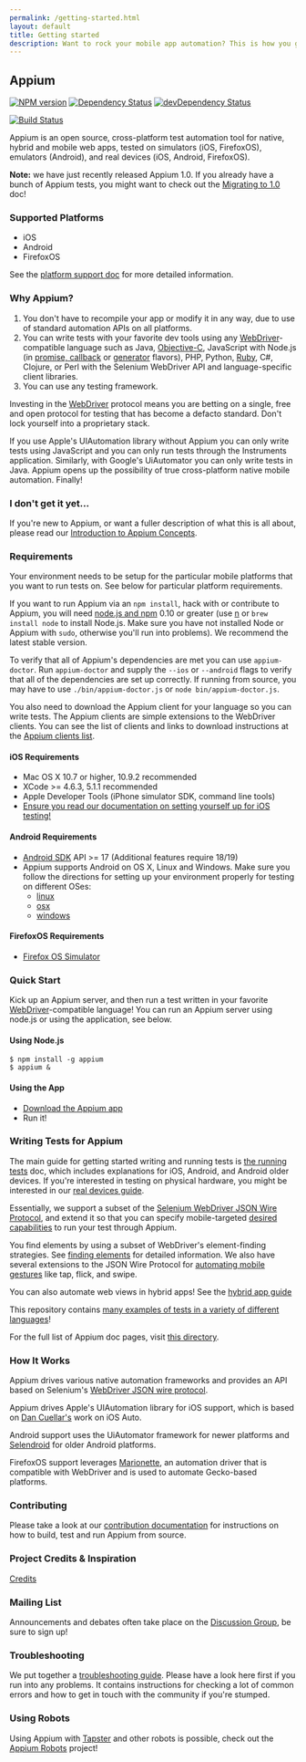 ```yaml
---
permalink: /getting-started.html
layout: default
title: Getting started
description: Want to rock your mobile app automation? This is how you get started!
---
```


## Appium

[![NPM version](https://badge.fury.io/js/appium.png)](https://npmjs.org/package/appium)
[![Dependency Status](https://david-dm.org/appium/appium.svg)](https://david-dm.org/appium/appium)
[![devDependency Status](https://david-dm.org/appium/appium/dev-status.svg)](https://david-dm.org/appium/appium#info=devDependencies)

[![Build Status](https://team-appium.ci.cloudbees.com/buildStatus/icon?job=Appium)](https://team-appium.ci.cloudbees.com/job/Appium/)

Appium is an open source, cross-platform test automation tool for native, hybrid and mobile web apps, tested on simulators (iOS, FirefoxOS), emulators (Android), and real devices (iOS, Android, FirefoxOS).

**Note:** we have just recently released Appium 1.0. If you already have a bunch of Appium tests, you might want to check out the  [Migrating to 1.0](/slate/en/master/#migrating-to-1-0.md) doc!

### Supported Platforms

* iOS
* Android
* FirefoxOS

See the  [platform support doc](/slate/en/master/#platform-support.md) for more detailed information.

### Why Appium?

1. You don't have to recompile your app or modify it in any way, due
   to use of standard automation APIs on all platforms.
2. You can write tests with your favorite dev tools using any [WebDriver](https://code.google.com/p/selenium/wiki/JsonWireProtocol)-compatible
   language such as Java, [Objective-C](https://github.com/appium/selenium-objective-c),
   JavaScript with Node.js (in [promise, callback](https://github.com/admc/wd) or [generator](https://github.com/jlipps/yiewd) flavors),
   PHP, Python, [Ruby](https://github.com/appium/ruby_lib), C#, Clojure, or Perl
   with the Selenium WebDriver API and language-specific client libraries.
3. You can use any testing framework.

Investing in the [WebDriver](https://code.google.com/p/selenium/wiki/JsonWireProtocol) protocol means you are betting on a single, free and open protocol for testing that has become a defacto standard. Don't lock yourself into a proprietary stack.

If you use Apple's UIAutomation library without Appium you can only write tests
using JavaScript and you can only run tests through the Instruments application.
Similarly, with Google's UiAutomator you can only write tests in Java. Appium
opens up the possibility of true cross-platform native mobile automation. Finally!

### I don't get it yet...

If you're new to Appium, or want a fuller description of what this is all about, please read our  [Introduction to Appium Concepts](/slate/en/master/#intro.md).

### Requirements

Your environment needs to be setup for the particular mobile platforms that you
want to run tests on. See below for particular platform requirements.

If you want to run Appium via an `npm install`, hack with or contribute to Appium, you will need
[node.js and npm](http://nodejs.org) 0.10 or greater (use [n](https://github.com/visionmedia/n) or
`brew install node` to install Node.js. Make sure you have not installed Node or Appium with `sudo`,
otherwise you'll run into problems). We recommend the latest stable version.

To verify that all of Appium's dependencies are met you can use `appium-doctor`.
Run `appium-doctor` and supply the `--ios` or `--android` flags to verify that all
of the dependencies are set up correctly. If running from source, you may have to use
`./bin/appium-doctor.js` or `node bin/appium-doctor.js`.

You also need to download the Appium client for your language so you can write tests. The Appium clients are simple extensions to the WebDriver clients. You can see the list of clients and links to download instructions at the  [Appium clients list](/slate/en/master/#appium-clients.md).

#### iOS Requirements

* Mac OS X 10.7 or higher, 10.9.2 recommended
* XCode &gt;= 4.6.3, 5.1.1 recommended
* Apple Developer Tools (iPhone simulator SDK, command line tools)
*  [Ensure you read our documentation on setting yourself up for iOS testing!](/slate/en/master/#running-on-osx.md)

#### Android Requirements

* [Android SDK](http://developer.android.com) API &gt;= 17 (Additional features require 18/19)
* Appium supports Android on OS X, Linux and Windows. Make sure you follow the
  directions for setting up your environment properly for testing on different OSes:
  *  [linux](/slate/en/master/#running-on-linux.md)
  *  [osx](/slate/en/master/#running-on-osx.md)
  *  [windows](/slate/en/master/#running-on-windows.md)

#### FirefoxOS Requirements

* [Firefox OS Simulator](https://developer.mozilla.org/en/docs/Tools/Firefox_OS_Simulator)

### Quick Start

Kick up an Appium server, and then run a test written in your favorite [WebDriver](https://code.google.com/p/selenium/wiki/JsonWireProtocol)-compatible language!
You can run an Appium server using node.js or using the application, see below.

#### Using Node.js

```center
$ npm install -g appium
$ appium &
```

#### Using the App

* [Download the Appium app](https://github.com/appium/appium/releases)
* Run it!

### Writing Tests for Appium

The main guide for getting started writing and running tests is  [the running tests](/slate/en/master/#running-tests.md) doc, which includes explanations for iOS, Android, and Android older devices. If you're interested in testing on physical hardware, you might be interested in our  [real devices guide](/slate/en/master/#real-devices.md).

Essentially, we support a subset of the [Selenium WebDriver JSON Wire Protocol](https://code.google.com/p/selenium/wiki/JsonWireProtocol), and extend it so that you can specify mobile-targeted  [desired capabilities](/slate/en/master/#caps.md) to run your test through Appium.

You find elements by using a subset of WebDriver's element-finding strategies.
See  [finding elements](/slate/en/master/#finding-elements.md) for detailed information. We also have several extensions to the JSON Wire Protocol for  [automating mobile gestures](/slate/en/master/#touch-actions.md) like tap, flick, and swipe.

You can also automate web views in hybrid apps! See the  [hybrid app guide](/slate/en/master/#hybrid.md)

This repository contains [many examples of tests in a variety of different languages](https://github.com/appium/sample-code)!

For the full list of Appium doc pages, visit [this directory](/documentation.html?lang=en).

### How It Works

Appium drives various native automation frameworks and provides an API based on
Selenium's [WebDriver JSON wire protocol](https://code.google.com/p/selenium/wiki/JsonWireProtocol).

Appium drives Apple's UIAutomation library for iOS support, which is based on
[Dan Cuellar's](http://github.com/penguinho) work on iOS Auto.

Android support uses the UiAutomator framework for newer platforms and
[Selendroid](http://github.com/DominikDary/selendroid) for older Android platforms.

FirefoxOS support leverages [Marionette](https://developer.mozilla.org/en-US/docs/Marionette),
an automation driver that is compatible with WebDriver and is used to automate
Gecko-based platforms.

### Contributing

Please take a look at our [contribution documentation](/slate/en/master/#CONTRIBUTING.md)
for instructions on how to build, test and run Appium from source.

### Project Credits & Inspiration

 [Credits](/slate/en/master/#credits.md)

### Mailing List

Announcements and debates often take place on the [Discussion Group](https://discuss.appium.io), be sure to sign up!

### Troubleshooting

We put together a  [troubleshooting guide](/slate/en/master/#troubleshooting.md).
Please have a look here first if you run into any problems. It contains instructions for checking a lot
of common errors and how to get in touch with the community if you're stumped.

### Using Robots

Using Appium with [Tapster](https://github.com/hugs/tapsterbot) and other robots is possible,
check out the [Appium Robots](https://github.com/appium/robots) project!
